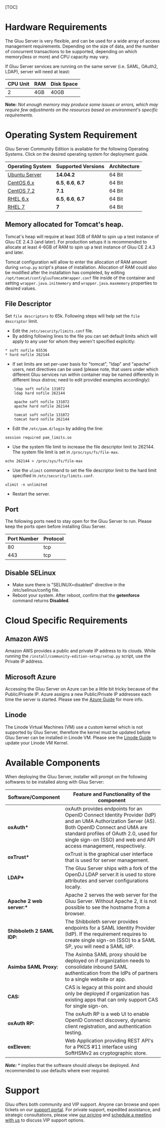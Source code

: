 [TOC]

# Hardware Requirements
The Gluu Server is very flexible, and can be used for a wide array of
access management requirements. Depending on the size of data, and
the number of concurrent transactions to be supported, depending on which memory(less or more) and CPU capacity may vary.

If Gluu Server services are running on the same server (i.e.
SAML, OAuth2, LDAP), server will need at least:

|CPU Unit	|	RAM	|	Disk Space	|
|---------------|---------------|-----------------------|
|	2	| 	4GB 	| 	40GB		|

**Note:** *Not enough memory may produce some issues or errors, which may require few adjustments on the resources based on environment's specific requirements.*

# Operating System Requirement
Gluu Server Community Edition is available for the following Operating Systems.
Click on the desired operating system for deployment guide.

|	Operating System	|	Supported Versions	|	Architecture|	
|-------------------------------|-------------------------------|-------------------|
|[Ubuntu Server](./ubuntu.md)	|**14.04.2**			|	64 Bit|
|[CentOS 6.x](./centos.md)	|**6.5**, **6.6**, **6.7**	|	64 Bit|
|[CentOS 7.2](./centos7.md)	|**7.1**			|	64 Bit|
|[RHEL 6.x](./rhel.md)		|**6.5**, **6.6**, **6.7**	|	64 Bit|
|[RHEL 7](./rhel7.md)		|**7**				|	64 Bit|
	
## Memory allocated for Tomcat's heap.
Tomcat's heap  will require at least 3GB of RAM to spin up a test instance of Gluu CE 2.4.3 (and later). For production setups it is recommended to allocate at least 4-6GB of RAM to spin up a test instance of Gluu CE 2.4.3 and later.

Tomcat configuration will allow to enter the allocation of RAM amount during `setup.py` script's phase of installation. Allocation of RAM could also be modified after the installation has completed, by editing `/opt/tomcat/conf/gluuTomcatWrapper.conf` file inside of the container and setting `wrapper.java.initmemory` and `wrapper.java.maxmemory` properties to desired values.

## File Descriptor
Set `file descriptors`
to 65k. Following steps will help set the `file descriptor` limit.

* Edit the `/etc/security/limits.conf` file.
* By adding following lines to the file you can set default limits which will apply to any user for whom they weren't specified explicitly:
	
```
* soft nofile 65536
* hard nofile 262144
```

* If set limits are set per-user basis for "tomcat", "ldap" and "apache" users, next directives can be used (please note, that users under which different Gluu services run within container may be named differently in different linux distros; need to edit provided examples accordingly):

```
    ldap soft nofile 131072
    ldap hard nofile 262144

    apache soft nofile 131072
    apache hard nofile 262144

    tomcat soft nofile 131072
    tomcat hard nofile 262144
```

* Edit the `/etc/pam.d/login` by adding the line:
```
session required pam_limits.so
```
* Use the system file limit to increase the file descriptor limit to 262144. The system file limit is set in `/proc/sys/fs/file-max`.
```
echo 262144 > /proc/sys/fs/file-max
```

* Use the `ulimit` command to set the file descriptor limit to the hard limit specified in `/etc/security/limits.conf`.
```
ulimit -n unlimited
```
* Restart the server.

## Port
The following ports need to stay open for the Gluu Server to run. Please keep the ports open before installing Gluu Server.

|	Port Number	|	Protocol	|
|-----------------------|-----------------------|
|	80		|	tcp		|
|	443		|	tcp		|

## Disable SELinux
* Make sure there is "SELINUX=disabled" directive in the /etc/selinux/config file.
* Reboot your system. After reboot, confirm that the __getenforce__ command returns __Disabled__.
# Cloud Specific Requirements
## Amazon AWS
Amazon AWS provides a public and private IP address to its clouds. While
running the `/install/community-edition-setup/setup.py` script, use the
Private IP address.

## Microsoft Azure
Accessing the Gluu Server on Azure can be a little bit tricky because of
the Public/Private IP. Azure assigns a new Public/Private IP
addresses each time the server is started. Please see the [Azure Guide](./azure.md) for more info.

## Linode
The Linode Virtual Machines (VM) use a custom kernel which is not supported by Gluu Server, therefore the kernel must be updated before Gluu Server can be installed in Linode VM. Please see the [Linode Guide](./linode.md) to update your Linode VM Kernel.

# Available Components

When deploying the Gluu Server, installer will prompt on the following softwares to be installed along with Gluu Server:

|Software/Component| Feature and Functionality of the component |
|------------------|--------------------------------------------|
|  __oxAuth*__| oxAuth provides endpoints for an OpenID Connect Identity Provider (IdP) and an UMA Authorization Server (AS). Both OpenID Connect and UMA are standard profiles of OAuth 2.0, used for single sign-on (SSO) and web and API access management, respectively.|
|  __oxTrust*__| oxTrust is the graphical user interface that is used for server management.|
|  __LDAP*__ |The Gluu Server ships with a fork of the OpenDJ LDAP server.It is used to store attributes and server configurations locally.|
|  __Apache 2 web server:*__| Apache 2 serves the web server for the Gluu Server. Without Apache 2, it is not possible to see the hostname from a browser.|
|  **Shibboleth 2 SAML IDP:**| The Shibboleth server provides endpoints for a SAML Identity Provider (IdP). If the requirement requires to create single  sign-on (SSO) to a SAML SP, you will need a SAML IdP.|
|  **Asimba SAML Proxy:**| The Asimba SAML proxy should be deployed on if organization needs to consolidate inbound SAML authentication from the IdPs of partners to a single website or app.|
|  **CAS:**| CAS is legacy at this point and should only be deployed if organization has existing apps that can only support CAS for single sign-on.|
|  **oxAuth RP:**| The oxAuth RP is a web UI to enable OpenID Connect discovery, dynamic client registration, and authentication testing.|
|  **oxEleven:**| Web Application providing REST API's for a PKCS #11 interface using SoftHSMv2 as cryptographic store.|

*__Note:__* * implies that the software should *always* be deployed. And recommended to use defaults where ever required.

# Support
Gluu offers both community and VIP support. Anyone can browse and open
tickets on our [support portal](http://support.gluu.org). For private
support, expedited assistance, and strategic consultations, please view
[our pricing](http://gluu.org/pricing) and [schedule a meeting with
us](http://gluu.org/booking) to discuss VIP support options.


